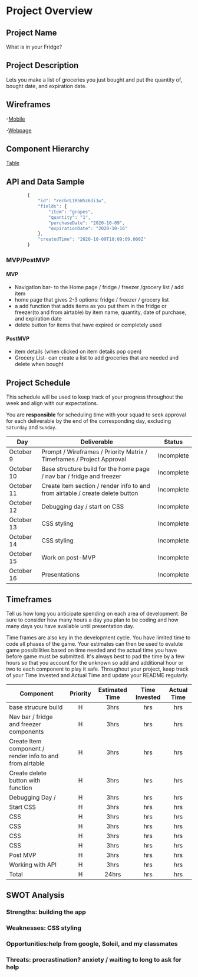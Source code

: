 # Project Overview

## Project Name

What is in your Fridge?

## Project Description

Lets you make a list of groceries you just bought and put the quantity of, bought date, and expiration date.

## Wireframes

-[Mobile](https://josiasdelatorre542515.invisionapp.com/freehand/Whats-in-your-fridge-xPN2uoJJO)

-[Webpage](https://josiasdelatorre542515.invisionapp.com/freehand/webpage-for-wiyf-rU5YpeVPm)

## Component Hierarchy

[Table](https://viewer.diagrams.net/?highlight=0000ff&edit=_blank&layers=1&nav=1&title=Text%20Adventure.drawio#R7Vpdb5swFP01edwEGEL62LTpOqndKlXa2kcvuMEaYGTcBvrrZ8AQsBOFshS7Ul8i7ok%2F8LnH1%2Fc6mYGLOP9GYRrekgBFM8cK8hm4nDnOwgb8swSKGpi7Tg1sKA5qyN4B9%2FgVCdAS6DMOUNZryAiJGE774JokCVqzHgYpJdt%2BsycS9WdN4QYpwP0aRir6GwcsFMvyrB1%2BjfAmbGa2LfFNDJvGAshCGJBtBwKrGbighLD6Kc4vUFRy1%2FBS97s68G37YhQlbEiH%2BMZdJT%2BzB8sJyOr21%2BIWrosvYpQXGD2LBcM0Fe%2FLioaEbYgZuk%2FhurS33M8zsAxZHHHL5o8wS2vqn3CO%2BGxLMSiiDOUH39ZuOeDaQSRGjBa8iegAzgRtRaMHYW87XhBQ2HFAg0Hh90078o4a%2FiDYeQNTjsLUFUXoFVEj2Fp4PbZaGnSxBfawhQO%2B1Qwgq121KWS5ClkKTSgJzstoxq2EJBxcBjALS0YqmjqMlfgdZAzRpEIcC3A0Y5T8bSMYJ2eJcswe%2BLP11RPWY2mJ58u8axSNkfDldjqV5qOYtzJ23Sqr6VcvBwVKqJVcxpdMnukaHRcWg3SD2LHApkqg42Jvj4sbjKIIMvzSf919fhcz3BHMF3IweAFZOvUyRa9uzJYGcl1pICANVPOgDFTJsF32eGXOtShzpMrGKPqEynQ%2BlTmhMn1FmTc44zPNI07Y8g8%2FlecbVjn4Kqq%2B0H%2FuuGeGnTtnn7t78O72P8Lu9hxJYd7I3e350kDWtLu7qf460vzOUMyRS8Qgjvbuc1y14G9yzsc2YL97pu13W632rvnQJnBlm5aT22oFMyA4dlh6%2F1zZ7Fhk2wc8%2BtZY1GYWhSSVqWKRQeWZPao8s04muaPH5GBpWjON2lTOSTl5HapN35O0aU%2BsTU%2FR5g%2F4YkJANy6eq6UsDIKyV5U17EknErQ1gci5cVmEWnrVHOrnSlYd0M7VwliuDt4EaONKLUdN4Uqu3LVz1Zxf47PTj3n7aw8tw8F%2Bf06TXrhSVqDcjQ0uw60Dsf9IesH9DotOs7RskCmqO0EC4qgl5fsL8ZSCWugUivyznSunj4NvY6UaCcynzUMbr3%2FkatnXqQRPduDYatmTU6CJ7%2BWdUfcm%2F1stD5WBLvc6csE5%2BmeXkZchE54Ieq5L9McPrQLzwYkE5suF%2B8niBzd3f3aqm%2B%2F%2BMQZW%2FwA%3D)

## API and Data Sample

```js
        {
            "id": "recbrL1R5W5z63i1w",
            "fields": {
                "item": "grapes",
                "quantity": "1",
                "purchaseDate": "2020-10-09",
                "expirationDate": "2020-10-16"
            },
            "createdTime": "2020-10-09T18:09:09.000Z"
        }
```

### MVP/PostMVP

#### MVP

- Navigation bar- to the Home page / fridge / freezer /grocery list / add item
- home page that gives 2-3 options: fridge / freezer / grocery list
- a add function that adds items as you put them in the fridge or freezer(to and from airtable) by item name, quantity, date of purchase, and expiration date
- delete button for items that have expired or completely used

#### PostMVP

- item details (when clicked on item details pop open)
- Grocery List- can create a list to add groceries that are needed and delete when bought

## Project Schedule

This schedule will be used to keep track of your progress throughout the week and align with our expectations.

You are **responsible** for scheduling time with your squad to seek approval for each deliverable by the end of the corresponding day, excluding `Saturday` and `Sunday`.

| Day        | Deliverable                                                                   | Status     |
| ---------- | ----------------------------------------------------------------------------- | ---------- |
| October 9  | Prompt / Wireframes / Priority Matrix / Timeframes / Project Approval         | Incomplete |
| October 10 | Base structure build for the home page / nav bar / fridge and freezer         | Incomplete |
| October 11 | Create item section / render info to and from airtable / create delete button | Incomplete |
| October 12 | Debugging day / start on CSS                                                  | Incomplete |
| October 13 | CSS styling                                                                   | Incomplete |
| October 14 | CSS styling                                                                   | Incomplete |
| October 15 | Work on post-MVP                                                              | Incomplete |
| October 16 | Presentations                                                                 | Incomplete |

## Timeframes

Tell us how long you anticipate spending on each area of development. Be sure to consider how many hours a day you plan to be coding and how many days you have available until presentation day.

Time frames are also key in the development cycle. You have limited time to code all phases of the game. Your estimates can then be used to evalute game possibilities based on time needed and the actual time you have before game must be submitted. It's always best to pad the time by a few hours so that you account for the unknown so add and additional hour or two to each component to play it safe. Throughout your project, keep track of your Time Invested and Actual Time and update your README regularly.

| Component                                                | Priority | Estimated Time | Time Invested | Actual Time |
| -------------------------------------------------------- | :------: | :------------: | :-----------: | :---------: |
| base strucure build                                      |    H     |      3hrs      |      hrs      |     hrs     |
| Nav bar / fridge and freezer components                  |    H     |      3hrs      |      hrs      |     hrs     |
| Create Item component / render info to and from airtable |    H     |      3hrs      |      hrs      |     hrs     |
| Create delete button with function                       |    H     |      3hrs      |      hrs      |     hrs     |
| Debugging Day /                                          |    H     |      3hrs      |      hrs      |     hrs     |
| Start CSS                                                |    H     |      3hrs      |      hrs      |     hrs     |
| CSS                                                      |    H     |      3hrs      |      hrs      |     hrs     |
| CSS                                                      |    H     |      3hrs      |      hrs      |     hrs     |
| CSS                                                      |    H     |      3hrs      |      hrs      |     hrs     |
| CSS                                                      |    H     |      3hrs      |      hrs      |     hrs     |
| Post MVP                                                 |    H     |      3hrs      |      hrs      |     hrs     |
| Working with API                                         |    H     |      3hrs      |      hrs      |     hrs     |
| Total                                                    |    H     |     24hrs      |      hrs      |     hrs     |

## SWOT Analysis

### Strengths: building the app

### Weaknesses: CSS styling

### Opportunities:help from google, Soleil, and my classmates

### Threats: procrastination? anxiety / waiting to long to ask for help
